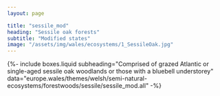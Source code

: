 ```yaml
---
layout: page

title: "sessile_mod"
heading: "Sessile oak forests"
subtitle: "Modified states"
image: "/assets/img/wales/ecosystems/1_SessileOak.jpg"
---
```


{%-
include boxes.liquid
subheading="Comprised of grazed Atlantic or single-aged sessile oak woodlands or those with a bluebell understorey"
data="europe.wales/themes/welsh/semi-natural-ecosystems/forestwoods/sessile/sessile_mod.all"
-%}
